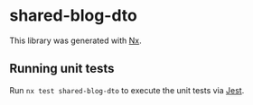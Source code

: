 # shared-blog-dto

This library was generated with [Nx](https://nx.dev).

## Running unit tests

Run `nx test shared-blog-dto` to execute the unit tests via [Jest](https://jestjs.io).
